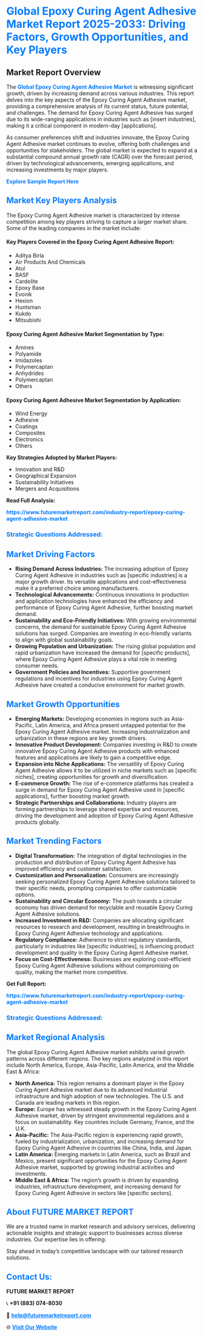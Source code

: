 <h1 style="color: #007BFF;">Global Epoxy Curing Agent Adhesive Market Report 2025-2033: Driving Factors, Growth Opportunities, and Key Players</h1>

<section id="overview">
<h2>Market Report Overview</h2>
<p>The <a href="https://www.futuremarketreport.com/industry-report/epoxy-curing-agent-adhesive-market" style="color: #007BFF; text-decoration: none;"><strong>Global Epoxy Curing Agent Adhesive Market</strong></a> is witnessing significant growth, driven by increasing demand across various industries. This report delves into the key aspects of the Epoxy Curing Agent Adhesive market, providing a comprehensive analysis of its current status, future potential, and challenges. The demand for Epoxy Curing Agent Adhesive has surged due to its wide-ranging applications in industries such as [insert industries], making it a critical component in modern-day [applications].</p>
<p>As consumer preferences shift and industries innovate, the Epoxy Curing Agent Adhesive market continues to evolve, offering both challenges and opportunities for stakeholders. The global market is expected to expand at a substantial compound annual growth rate (CAGR) over the forecast period, driven by technological advancements, emerging applications, and increasing investments by major players.</p>
</section>

<section id="overview">
<p><a href="https://www.futuremarketreport.com/request-sample/reportId=50709" style="color: #007BFF; text-decoration: none;"><strong>Explore Sample Report Here</strong></a></p>
</section>

<section id="key-players">
<h2 style="color: #007BFF;">Market Key Players Analysis</h2>
<p>The Epoxy Curing Agent Adhesive market is characterized by intense competition among key players striving to capture a larger market share. Some of the leading companies in the market include:</p>
<h4>Key Players Covered in the Epoxy Curing Agent Adhesive Report:</h4>
<ul><li>Aditya Birla</li><li>Air Products And Chemicals</li><li>Atul</li><li>BASF</li><li>Cardolite</li><li>Epoxy Base</li><li>Evonik</li><li>Hexion</li><li>Huntsman</li><li>Kukdo</li><li>Mitsubishi</li></ul>
<h4>Epoxy Curing Agent Adhesive Market Segmentation by Type:</h4>
<ul><li>Amines</li><li>Polyamide</li><li>Imidazoles</li><li>Polymercaptan</li><li>Anhydrides</li><li>Polymercaptan</li><li>Others</li></ul>

<h4>Epoxy Curing Agent Adhesive Market Segmentation by Application:</h4>
<ul><li>Wind Energy</li><li>Adhesive</li><li>Coatings</li><li>Composites</li><li>Electronics</li><li>Others</li></ul>
<p><strong>Key Strategies Adopted by Market Players:</strong></p>
<ul>
<li>Innovation and R&D</li>
<li>Geographical Expansion</li>
<li>Sustainability Initiatives</li>
<li>Mergers and Acquisitions</li>
</ul>
</section>

<section>
<p><strong>Read Full Analysis: </strong></p><a href="https://www.futuremarketreport.com/industry-report/epoxy-curing-agent-adhesive-market" style="color: #007BFF; text-decoration: none;"><strong>https://www.futuremarketreport.com/industry-report/epoxy-curing-agent-adhesive-market</strong></a>
<h3 style="color: #007BFF;">Strategic Questions Addressed:</h3>
</section>

<section id="driving-factors">
<h2 style="color: #007BFF;">Market Driving Factors</h2>
<ul>
<li><strong>Rising Demand Across Industries:</strong> The increasing adoption of Epoxy Curing Agent Adhesive in industries such as [specific industries] is a major growth driver. Its versatile applications and cost-effectiveness make it a preferred choice among manufacturers.</li>
<li><strong>Technological Advancements:</strong> Continuous innovations in production and application technologies have enhanced the efficiency and performance of Epoxy Curing Agent Adhesive, further boosting market demand.</li>
<li><strong>Sustainability and Eco-Friendly Initiatives:</strong> With growing environmental concerns, the demand for sustainable Epoxy Curing Agent Adhesive solutions has surged. Companies are investing in eco-friendly variants to align with global sustainability goals.</li>
<li><strong>Growing Population and Urbanization:</strong> The rising global population and rapid urbanization have increased the demand for [specific products], where Epoxy Curing Agent Adhesive plays a vital role in meeting consumer needs.</li>
<li><strong>Government Policies and Incentives:</strong> Supportive government regulations and incentives for industries using Epoxy Curing Agent Adhesive have created a conducive environment for market growth.</li>
</ul>
</section>

<section id="growth-opportunities">
<h2 style="color: #007BFF;">Market Growth Opportunities</h2>
<ul>
<li><strong>Emerging Markets:</strong> Developing economies in regions such as Asia-Pacific, Latin America, and Africa present untapped potential for the Epoxy Curing Agent Adhesive market. Increasing industrialization and urbanization in these regions are key growth drivers.</li>
<li><strong>Innovative Product Development:</strong> Companies investing in R&D to create innovative Epoxy Curing Agent Adhesive products with enhanced features and applications are likely to gain a competitive edge.</li>
<li><strong>Expansion into Niche Applications:</strong> The versatility of Epoxy Curing Agent Adhesive allows it to be utilized in niche markets such as [specific niches], creating opportunities for growth and diversification.</li>
<li><strong>E-commerce Growth:</strong> The rise of e-commerce platforms has created a surge in demand for Epoxy Curing Agent Adhesive used in [specific applications], further boosting market growth.</li>
<li><strong>Strategic Partnerships and Collaborations:</strong> Industry players are forming partnerships to leverage shared expertise and resources, driving the development and adoption of Epoxy Curing Agent Adhesive products globally.</li>
</ul>
</section>

<section id="trending-factors">
<h2 style="color: #007BFF;">Market Trending Factors</h2>
<ul>
<li><strong>Digital Transformation:</strong> The integration of digital technologies in the production and distribution of Epoxy Curing Agent Adhesive has improved efficiency and customer satisfaction.</li>
<li><strong>Customization and Personalization:</strong> Consumers are increasingly seeking personalized Epoxy Curing Agent Adhesive solutions tailored to their specific needs, prompting companies to offer customizable options.</li>
<li><strong>Sustainability and Circular Economy:</strong> The push towards a circular economy has driven demand for recyclable and reusable Epoxy Curing Agent Adhesive solutions.</li>
<li><strong>Increased Investment in R&D:</strong> Companies are allocating significant resources to research and development, resulting in breakthroughs in Epoxy Curing Agent Adhesive technology and applications.</li>
<li><strong>Regulatory Compliance:</strong> Adherence to strict regulatory standards, particularly in industries like [specific industries], is influencing product development and quality in the Epoxy Curing Agent Adhesive market.</li>
<li><strong>Focus on Cost-Effectiveness:</strong> Businesses are exploring cost-efficient Epoxy Curing Agent Adhesive solutions without compromising on quality, making the market more competitive.</li>
</ul>
</section>

<section>
<p><strong>Get Full Report: </strong></p><a href="https://www.futuremarketreport.com/industry-report/epoxy-curing-agent-adhesive-market" style="color: #007BFF; text-decoration: none;"><strong>https://www.futuremarketreport.com/industry-report/epoxy-curing-agent-adhesive-market</strong></a>
<h3 style="color: #007BFF;">Strategic Questions Addressed:</h3>
</section>


<section id="regional-analysis">
<h2 style="color: #007BFF;">Market Regional Analysis</h2>
<p>The global Epoxy Curing Agent Adhesive market exhibits varied growth patterns across different regions. The key regions analyzed in this report include North America, Europe, Asia-Pacific, Latin America, and the Middle East & Africa:</p>
<ul>
<li><strong>North America:</strong> This region remains a dominant player in the Epoxy Curing Agent Adhesive market due to its advanced industrial infrastructure and high adoption of new technologies. The U.S. and Canada are leading markets in this region.</li>
<li><strong>Europe:</strong> Europe has witnessed steady growth in the Epoxy Curing Agent Adhesive market, driven by stringent environmental regulations and a focus on sustainability. Key countries include Germany, France, and the U.K.</li>
<li><strong>Asia-Pacific:</strong> The Asia-Pacific region is experiencing rapid growth, fueled by industrialization, urbanization, and increasing demand for Epoxy Curing Agent Adhesive in countries like China, India, and Japan.</li>
<li><strong>Latin America:</strong> Emerging markets in Latin America, such as Brazil and Mexico, present significant opportunities for the Epoxy Curing Agent Adhesive market, supported by growing industrial activities and investments.</li>
<li><strong>Middle East & Africa:</strong> The region’s growth is driven by expanding industries, infrastructure development, and increasing demand for Epoxy Curing Agent Adhesive in sectors like [specific sectors].</li>
</ul>
</section>

<footer>
<h2 style="color: #007BFF;">About FUTURE MARKET REPORT</h2>
<p>We are a trusted name in market research and advisory services, delivering actionable insights and strategic support to businesses across diverse industries. Our expertise lies in offering:</p>

<p>Stay ahead in today’s competitive landscape with our tailored research solutions.</p>

<h2 style="color: #007BFF;">Contact Us:</h2>
<p><strong>FUTURE MARKET REPORT</strong></p>
<p>📞 <strong>+91 (883) 074-8030</strong></p>
<p>📧 <strong><a href="mailto:help@futuremarketreport.com" style="color: #007BFF;">help@futuremarketreport.com</a></strong></p>
<p>🌐 <strong><a href="https://www.futuremarketreport.com/" style="color: #007BFF;">Visit Our Website</a></strong></p>
</footer>